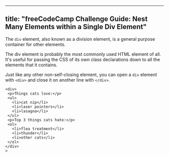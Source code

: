
---
title: "freeCodeCamp Challenge Guide: Nest Many Elements within a Single Div Element"
---

The `div` element, also known as a division element, is a general purpose container for other elements.

The div element is probably the most commonly used HTML element of all. It's useful for passing the CSS of its own class declarations down to all the elements that it contains.

Just like any other non-self-closing element, you can open a `div` element with `<div>` and close it on another line with `</div>`.

    <div>
     <p>Things cats love:</p>
     <ul>
       <li>cat nip</li>
       <li>laser pointers</li>
       <li>lasagna</li>
     </ul>
     <p>Top 3 things cats hate:</p>
     <ol>
       <li>flea treatment</li>
       <li>thunder</li>
       <li>other cats</li>
     </ol>
    </div>
    >
